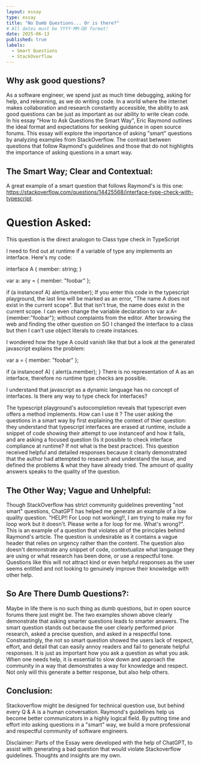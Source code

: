 ```yaml
---
layout: essay
type: essay
title: "No Dumb Questions... Or is there?"
# All dates must be YYYY-MM-DD format!
date: 2025-06-13
published: true
labels:
  - Smart Questions
  - StackOverflow
---
```


## Why ask good questions?
As a software engineer, we spend just as much time debugging, asking for help, and relearning, as we do writing code. In a world where the internet makes collaboration and research constantly accessible, the ability to ask good questions can be just as important as our ability to write clean code. In his essay "How to Ask Questions the Smart Way", Eric Raymond outlines the ideal format and expectations for seeking guidance in open source forums. This essay will explore the importance of asking "smart" questions by analyzing examples from StackOverflow. The contrast between questions that follow Raymond's guidelines and those that do not highlights the importance of asking questions in a smart way. 

## The Smart Way; Clear and Contextual: 
A great example of a smart question that follows Raymond's is  this one: 
https://stackoverflow.com/questions/14425568/interface-type-check-with-typescript. 
# Question Asked: 
This question is the direct analogon to Class type check in TypeScript

I need to find out at runtime if a variable of type any implements an interface. Here's my code:

interface A {
    member: string;
}
    
var a: any = { member: "foobar" };
    
if (a instanceof A) alert(a.member);
If you enter this code in the typescript playground, the last line will be marked as an error, "The name A does not exist in the current scope". But that isn't true, the name does exist in the current scope. I can even change the variable declaration to var a:A={member:"foobar"}; without complaints from the editor. After browsing the web and finding the other question on SO I changed the interface to a class but then I can't use object literals to create instances.

I wondered how the type A could vanish like that but a look at the generated javascript explains the problem:

var a = {
    member: "foobar"
};

if (a instanceof A) {
    alert(a.member);
}
There is no representation of A as an interface, therefore no runtime type checks are possible.

I understand that javascript as a dynamic language has no concept of interfaces. Is there any way to type check for interfaces?

The typescript playground's autocompletion reveals that typescript even offers a method implements. How can I use it ?
The user asking the questions in a smart way by first explaining the context of thier question:
they understand that typescript interfaces are erased at runtime, include a snippet of code showing their attempt to use instanceof and how it fails, and are asking a focused question (Is it possible to check interface compliance at runtime? If not what is the best practice). This question received helpful and detailed responses because it clearly demonstrated that the author had attempted to research and understand the issue, and defined the problems & what they have already tried. The amount of quality answers speaks to the quality of the question.


## The Other Way; Vague and Unhelpful: 
Though StackOverflow has strict community guidelines preventing "not smart" questions, ChatGPT has helped me generate an example of a low quality question. 
 "HELP!! For Loop not working!!, I am trying to make my for loop work but it doesn't. Please write a for loop for me. What's wrong?". This is an example of a question that violates all of the principles behind Raymond's article. The question is undesirable as it contains a vague header that relies on urgency rather than the content. The question also doesn't demonstrate any snippet of code, contextualize what language they are using or what research has been done, or use a respectful tone. Questions like this will not attract kind or even helpful responses as the user seems entitled and not looking to genuinely improve their knowledge with other help.

## So Are There Dumb Questions?: 
Maybe in life there is no such thing as dumb questions, but in open source forums there just might be. The two examples shown above clearly demonstrate that asking smarter questions leads to smarter answers. The smart question stands out because the user clearly performed prior research, asked a precise question, and asked in a respectful tone. Constrastingly, the not so smart question showed the users lack of respect, effort, and detail that can easily annoy readers and fail to generate helpful responses. It is just as important how you ask a question as what you ask. When one needs help, it is essential to slow down and approach the community in a way that demonstrates a way for knowledge and respect. Not only will this generate a better response, but also help others. 

## Conclusion:
Stackoverflow might be designed for technical question use, but behind every Q & A is a human conversation. Raymond's guidelines help us become better communicators in a highly logical field. By putting time and effort into asking questions in a "smart" way, we build a more professional and respectful community of software engineers. 

Disclaimer: 
Parts of the Essay were developed with the help of ChatGPT, to assist with generating a bad question that would violate Stackoverflow guidelines. Thoughts and insights are my own. 
